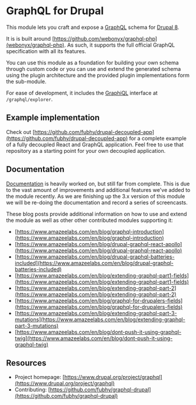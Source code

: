# GraphQL for Drupal

This module lets you craft and expose a [GraphQL](http://graphql.org/) schema for [Drupal 8](https://www.drupal.org/8).

It is is built around [https://github.com/webonyx/graphql-php](webonyx/graphql-php). As such, it supports
the full official GraphQL specification with all its features.

You can use this module as a foundation for building your own schema through
custom code or you can use and extend the generated schema using the plugin
architecture and the provided plugin implementations form the sub-module.

For ease of development, it includes the [GraphiQL](https://github.com/graphql/graphiql/) interface at  
`/graphql/explorer`.

## Example implementation

Check out [https://github.com/fubhy/drupal-decoupled-app](https://github.com/fubhy/drupal-decoupled-app) for a complete example
of a fully decoupled React and GraphQL application. Feel free to use that
repository as a starting point for your own decoupled application.

## Documentation

[Documentation](doc/SUMMARY.md) is heavily worked on, but still far from complete.
This is due to the vast amount of improvements and additional features we've
added to the module recently. As we are finishing up the 3.x version of this
module we will be re-doing the documentation and record a series of screencasts.

These blog posts provide additional information on how to use and extend the module
as well as other other contributed modules supporting it:

* [https://www.amazeelabs.com/en/blog/graphql-introduction](https://www.amazeelabs.com/en/blog/graphql-introduction)
* [https://www.amazeelabs.com/en/blog/drupal-graphql-react-apollo](https://www.amazeelabs.com/en/blog/drupal-graphql-react-apollo)
* [https://www.amazeelabs.com/en/blog/drupal-graphql-batteries-included](https://www.amazeelabs.com/en/blog/drupal-graphql-batteries-included)
* [https://www.amazeelabs.com/en/blog/extending-graphql-part1-fields](https://www.amazeelabs.com/en/blog/extending-graphql-part1-fields)
* [https://www.amazeelabs.com/en/blog/extending-graphql-part-2](https://www.amazeelabs.com/en/blog/extending-graphql-part-2)
* [https://www.amazeelabs.com/en/blog/graphql-for-drupalers-fields](https://www.amazeelabs.com/en/blog/graphql-for-drupalers-fields)
* [https://www.amazeelabs.com/en/blog/extending-graphql-part-3-mutations](https://www.amazeelabs.com/en/blog/extending-graphql-part-3-mutations)
* [https://www.amazeelabs.com/en/blog/dont-push-it-using-graphql-twig](https://www.amazeelabs.com/en/blog/dont-push-it-using-graphql-twig)

## Resources

* Project homepage: [https://www.drupal.org/project/graphql](https://www.drupal.org/project/graphql)
* Contributing: [https://github.com/fubhy/graphql-drupal](https://github.com/fubhy/graphql-drupal)



